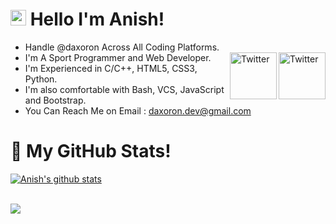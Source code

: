 # <img src="https://raw.githubusercontent.com/aemmadi/aemmadi/master/wave.gif" width="25px"> Hello I'm Anish! 
- Handle @daxoron Across All Coding Platforms.
- I'm A Sport Programmer and Web Developer.
<a href="https://twitter.com/daxoron" target="_blank"><img src="https://cdn2.iconfinder.com/data/icons/social-media-2199/64/social_media_isometric_6-twitter-512.png" height="75px" width="75px" alt="Twitter" align="right"></a><a href="https://www.linkedin.com/in/anish-kr-singh/" target="_blank"><img src="https://cdn2.iconfinder.com/data/icons/social-media-2199/64/social_media_isometric_14-linkedin-512.png" height="75px" width="75px" alt="Twitter" align="right"></a>
- I'm Experienced in C/C++, HTML5, CSS3, Python. 
- I'm also comfortable with Bash, VCS, JavaScript and Bootstrap.
- You Can Reach Me on Email : daxoron.dev@gmail.com

# 🌱 My GitHub Stats!
<a href="#">
  <img align="center" src="https://github-readme-stats.vercel.app/api?username=daxoron&show_icons=true&include_all_commits=true&theme=dark" alt="Anish's github stats" />
</a><br>

<p><br><a href="#">
  <img align="center" src="http://github-readme-streak-stats.herokuapp.com?user=daxoron&theme=dark" />
</a></p>
